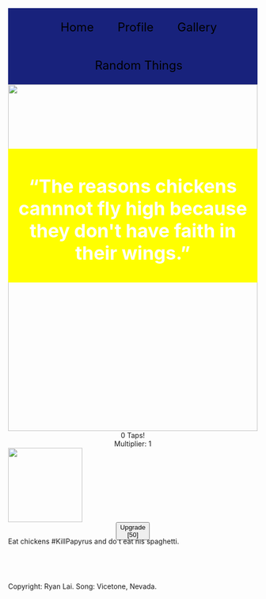 <html class="gr__ShinyGrenade_github_io"><head>
	<link href="https://fonts.googleapis.com/css?family=Chakra+Petch" rel="stylesheet">
	<style>
		.navigation {
			list-style: none;
			margin:0;
			background:#18227c;
			display: -webkit-box;
			display: -moz-box;
			display: -ms-flexbox;
			display: -webkit-flex;
			display: flex;
			-webkit-flex-flow:row wrap;
			justify-content:center;
			
		}
		.navigation a {
			text-decoration: none;
			display: block;
			padding: 1em;
			color:black;
			font-family: 'Chakra Petch', sans-serif;
			font-size:24px;
		}
		.navigation a:hover {
			background:red; 
		}
		@media all and(max-width: 800px){
			.navigation {
				justify-content: space-around;
			}
		}
		@media all and (max-width: 600px){
			.navigation {
				-webkit-flex-flow: column wrap;
				padding: 0;
			}
			.navigation a{
				text-align: center;
				padding: 10px;
				border-top:1px solid rgba(255,255,255,0.3);
				border-bottom: 1px solid rgba(0,0,0,0.1);
			}
			}
		}
					
		}
		
		.picture {
			display:block;
		}
		.container {
			position:relative;
			height:700px;

		}
		.textblock {
			position: absolute;
			background-color:yellow;
			color: white;
			bottom:300px;
			width:100%;
			text-align: center;
			font-size:24pt;
			font-family: 'Chakra Petch', sans-serif;
		}
		.relativee {
			position:relative;
		}
		#content {
			position:relative;
			/*left:50%;*/
			height:200px;


		}

		#egg {
			position:relative;
			display:block;
			left: 50%;
		}

		@media screen and (min-width: 800px) {
			#content {
				position:relative;
		
				height:200px;
				margin:left: 400px;
			}
		}
		.egg_count {
			left:50%;
		}

	
	</style>
<style type="text/css" media="all" id="my">                                                                               
                body {cursor: -webkit-image-set( url("chrome-extension://ogdlpmhglpejoiomcodnpjnfgcpmgale/assets/cursors/arrows/arrow06.png") 1x), auto !important;}              
                input, textarea {cursor: -webkit-image-set( url("chrome-extension://ogdlpmhglpejoiomcodnpjnfgcpmgale/assets/cur/oschrome/text.cur") 1x) , auto !important;}                                              
                input[type="date"], input[type="time"], input[type="datetime-local"], input[type="month"] {cursor: -webkit-image-set( url("chrome-extension://ogdlpmhglpejoiomcodnpjnfgcpmgale/assets/cursors/arrows/arrow06.png") 1x), auto !important;}
                
                textarea {cursor: -webkit-image-set( url("chrome-extension://ogdlpmhglpejoiomcodnpjnfgcpmgale/assets/cur/oschrome/text.cur") 1x), auto !important;}
                
                [type="search"], [type="number"]::-webkit-inner-spin-button, [type="number"]::-webkit-outer-spin-button { cursor:-webkit-image-set( url("chrome-extension://ogdlpmhglpejoiomcodnpjnfgcpmgale/assets/cur/oschrome/text.cur") 1x), auto  !important;}
                 
                [type="search"]::-webkit-search-cancel-button, [type="search"]::-webkit-search-decoration { cursor: -webkit-image-set( url("chrome-extension://ogdlpmhglpejoiomcodnpjnfgcpmgale/assets/cursors/pointers/arrow06.png") 1x), auto  !important;}
                
                input::-webkit-contacts-auto-fill-button {cursor: -webkit-image-set(url("chrome-extension://ogdlpmhglpejoiomcodnpjnfgcpmgale/assets/cursors/arrows/arrow06.png") 1x), auto  !important;}
                
                :link, :visited {cursor: -webkit-image-set( url("chrome-extension://ogdlpmhglpejoiomcodnpjnfgcpmgale/assets/cursors/pointers/arrow06.png") 1x ), auto !important;}
                
                a > * {cursor: -webkit-image-set( url("chrome-extension://ogdlpmhglpejoiomcodnpjnfgcpmgale/assets/cursors/pointers/arrow06.png") 1x), auto !important;}
                               
                input:read-only {cursor: -webkit-image-set( url("chrome-extension://ogdlpmhglpejoiomcodnpjnfgcpmgale/assets/cursors/arrows/arrow06.png") 1x), auto !important; }
                
                button {cursor: -webkit-image-set( url("chrome-extension://ogdlpmhglpejoiomcodnpjnfgcpmgale/assets/cursors/pointers/arrow06.png") 1x), auto !important; }

                input:read-write{cursor: -webkit-image-set( url("chrome-extension://ogdlpmhglpejoiomcodnpjnfgcpmgale/assets/cur/oschrome/text.cur") 1x),  auto !important;}
                              
                ::-webkit-resizer {cursor: -webkit-image-set(url("chrome-extension://ogdlpmhglpejoiomcodnpjnfgcpmgale/assets/cur/oschrome/resizer.png") 1x), auto !important;}
                
                ::-webkit-scrollbar-button {cursor: -webkit-image-set(url("chrome-extension://ogdlpmhglpejoiomcodnpjnfgcpmgale/assets/cursors/pointers/arrow06.png") 1x),  auto !important;}
                
                ::-webkit-file-upload-button{cursor:-webkit-image-set( url("chrome-extension://ogdlpmhglpejoiomcodnpjnfgcpmgale/assets/cursors/pointers/arrow06.png") 1x),  auto !important;}                
                </style></head>
<body style="margin:0px" data-gr-c-s-loaded="true">
<ul class="navigation">
	<li><a href="#">Home</a></li>
	<li><a href="#">Profile</a></li>
	<li><a href="#">Gallery</a></li>
	<li><a href="#">Random Things</a></li>
</ul>

<div class="container">
	<img class="picture" src="black-bird.jpg" style="width:100%; height:700px;">
	<div class="textblock">
	<h3>“The reasons chickens cannnot fly high because they don't have faith in their wings.”</h3>
	</div>
</div>


 
  <div id="content">
  	<div style="text-align: center;" class="egg_count">0 Taps!</div>
  <div style="text-align: center;">
  	<p style="text-align: center; display: inline;">Multiplier: </p>
  	<spanny style="display:inline; " id="multiplier">1</spanny>	
  </div>
  	<img id="chicken" src="https://stickershop.line-scdn.net/stickershop/v1/product/1082755/LINEStorePC/main.png;compress=true?__=20161019" style="width:150px;" onclick="zoomy()">
  <div style="text-align: center;">	
  	<button onclick="upgrade()">Upgrade<br>[50]</button>
  </div>
  </div>
  <div id="idk" style=" margin-left:  height:100px;"></div>


<p>Eat chickens #KillPapyrus and do't eat his spaghetti.</p>








<script>
function suprise() {
	var egg_count = document.getElementsByClassName("egg_count")[0];
	if (egg_count.innerText.slice(0, -6) > 2000) {
		

		


function zoomy(){

var x = document.getElementById("egg");
var multiplier = document.getElementsByTagName("spanny")[0];
setTimeout(function(){ x.style.width="160px" }, 100);
setTimeout(function(){ x.style.width="150px" }, 150);
createNumbers("+" + multiplier.innerText);
var egg_counts = document.getElementsByClassName("egg_count")[0];
egg_counts.style.fontSize="22px";
egg_counts.innerText = egg_counts.innerText.slice(0, -6)* 1 + multiplier.innerText * 1 + " Taps!";
if (egg_counts.innerText.slice(0, -6) > 50) {
		var video = document.createElement('video');

		



}
function createNumbers(num) {
	var box = document.createElement('div');
	box.innerText = num;
	box.style.fontSize = "25px";
	box.style.color = "black";
	box.style.fontWeight = "bold";
	box.style.position = "fixed";

	box.style.top = Math.random() * 100 + 50 + "vh";
	box.style.left = Math.random() * 100 + "vw";
	box.style.opacity = 1;
	document.getElementById('content').appendChild(box);

	var gone = setInterval (function() {
		if (box.style.opacity == 0.1) {
			clearInterval(gone) ;
			document.getElementById("content").removeChild(box) ;
		}
		box.style.opacity -= 0.1;
	}, 200) ;
	
}
function upgrade() {
	var egg_count = document.getElementsByClassName("egg_count")[0];
	var multiplier = document.getElementsByTagName("spanny")[0];
	var cost = document.getElementsByTagName("button")[0];
	if (egg_count.innerText.slice(0, -6) * 1 >=multiplier.innerText * 25) {

		egg_count.innerText = egg_count.innerText.slice(0, -6) - multiplier.innerText * 25 + " Taps!";
		multiplier.innerText *=2 ;
		cost.innerHTML = "Upgrade<br>(" + multiplier.innerText * 25 + ")";
		cost.style.color = "black";
	
		
	} else {
		cost.style.color = "red";
	}
}




</script>
<embed src="chi.mp3" loop="true" autostart="true" hidden="true">
<pre>	





</pre>
<footer>Copyright: Ryan Lai. Song: Vicetone, Nevada. </footer>


</body></html>
